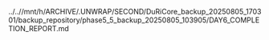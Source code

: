 ../..//mnt/h/ARCHIVE/.UNWRAP/SECOND/DuRiCore_backup_20250805_170301/backup_repository/phase5_5_backup_20250805_103905/DAY6_COMPLETION_REPORT.md